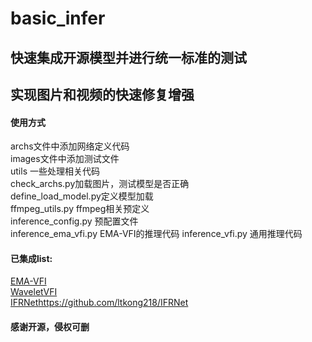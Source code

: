 # basic_infer

## 快速集成开源模型并进行统一标准的测试
## 实现图片和视频的快速修复增强
#### 使用方式
archs文件中添加网络定义代码    
images文件中添加测试文件    
utils 一些处理相关代码    
check_archs.py加载图片，测试模型是否正确    
define_load_model.py定义模型加载        
ffmpeg_utils.py ffmpeg相关预定义    
inference_config.py 预配置文件    
inference_ema_vfi.py EMA-VFI的推理代码
inference_vfi.py 通用推理代码    
#### 已集成list:
[EMA-VFI](https://github.com/mcg-nju/ema-vfi)    
[WaveletVFI](https://github.com/ltkong218/WaveletVFI)    
[IFRNet](https://github.com/ltkong218/IFRNet)https://github.com/ltkong218/IFRNet    
#### 感谢开源，侵权可删
